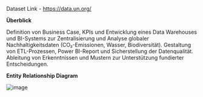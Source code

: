 Dataset Link - https://data.un.org/

**Überblick**

Definition von Business Case, KPIs und Entwicklung eines Data Warehouses und BI-Systems zur Zentralisierung und Analyse globaler Nachhaltigkeitsdaten (CO₂-Emissionen, Wasser, Biodiversität). Gestaltung von ETL-Prozessen, Power BI-Report und Sicherstellung der Datenqualität. Ableitung von Erkenntnissen und Mustern zur Unterstützung fundierter Entscheidungen. 


**Entity Relationship Diagram**

![image](https://github.com/user-attachments/assets/19cb1f36-04d9-4bfd-8b83-7ebd9046efdb)
